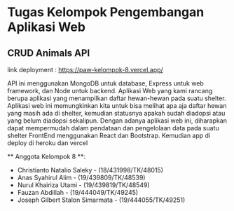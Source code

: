 # Tugas Kelompok Pengembangan Aplikasi Web

## CRUD Animals API

link deployment : https://paw-kelompok-8.vercel.app/

API ini menggunakan MongoDB untuk database, Express untuk web framework, dan Node untuk backend. 
Aplikasi Web yang kami rancang berupa aplikasi yang menampilkan daftar hewan-hewan pada suatu shelter. Aplikasi web ini memungkinkan kita untuk bisa melihat apa aja daftar hewan yang masih ada di shelter, kemudian statusnya apakah sudah diadopsi atau yang belum diadopsi sekalipun.
Dengan adanya aplikasi web ini, diharapkan dapat mempermudah dalam pendataan dan pengelolaan data pada suatu shelter
FrontEnd menggunakan React dan Bootstrap.
Kemudian app di deploy di heroku dan vercel

** Anggota Kelompok 8 **:
- Christianto Natalio Saleky - (18/431998/TK/48015) 
- Anas Syahirul Alim - (19/439809/TK/48539) 
- Nurul Khairiza Utami - (19/439819/TK/48549) 
- Fauzan Abdillah - (19/444049/TK/49245) 
- Joseph Gilbert Stalon Simarmata - (19/444055/TK/49251) 
